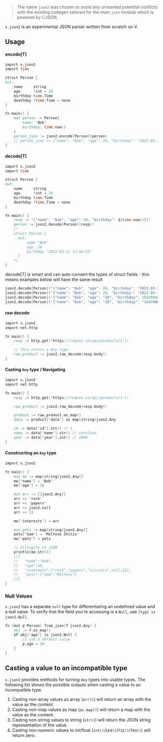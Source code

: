 > The name `json2` was chosen to avoid any unwanted potential conflicts with the
> existing codegen tailored for the main `json` module which is powered by CJSON.

`x.json2` is an experimental JSON parser written from scratch on V.

## Usage
#### encode[T]

```v
import x.json2
import time

struct Person {
mut:
	name     string
	age      ?int = 20
	birthday time.Time
	deathday ?time.Time = none
}

fn main() {
	mut person := Person{
		name: 'Bob'
		birthday: time.now()
	}
	person_json := json2.encode[Person](person)
	// person_json == {"name": "Bob", "age": 20, "birthday": "2022-03-11T13:54:25.000Z"}
}
```

#### decode[T]

```v
import x.json2
import time

struct Person {
mut:
	name     string
	age      ?int = 20
	birthday time.Time
	deathday ?time.Time = none
}

fn main() {
	resp := '{"name": "Bob", "age": 20, "birthday": ${time.now()}}'
	person := json2.decode[Person](resp)!
	/*
	struct Person {
      mut:
          name "Bob"
          age  20
          birthday "2022-03-11 13:54:25"
      }
	*/
}
```
decode[T] is smart and can auto-convert the types of struct fields - this means
examples below will have the same result

```v ignore
json2.decode[Person]('{"name": "Bob", "age": 20, "birthday": "2022-03-11T13:54:25.000Z"}')!
json2.decode[Person]('{"name": "Bob", "age": 20, "birthday": "2022-03-11 13:54:25.000"}')!
json2.decode[Person]('{"name": "Bob", "age": "20", "birthday": 1647006865}')!
json2.decode[Person]('{"name": "Bob", "age": "20", "birthday": "1647006865"}}')!
```

#### raw decode

```v
import x.json2
import net.http

fn main() {
	resp := http.get('https://reqres.in/api/products/1')!

	// This return a Any type
	raw_product := json2.raw_decode(resp.body)!
}
```
#### Casting `Any` type / Navigating
```v
import x.json2
import net.http

fn main() {
	resp := http.get('https://reqres.in/api/products/1')!

	raw_product := json2.raw_decode(resp.body)!

	product := raw_product.as_map()
	data := product['data'] as map[string]json2.Any

	id := data['id'].int() // 1
	name := data['name'].str() // cerulean
	year := data['year'].int() // 2000
}
```
#### Constructing an `Any` type
```v
import x.json2

fn main() {
	mut me := map[string]json2.Any{}
	me['name'] = 'Bob'
	me['age'] = 18

	mut arr := []json2.Any{}
	arr << 'rock'
	arr << 'papers'
	arr << json2.null
	arr << 12

	me['interests'] = arr

	mut pets := map[string]json2.Any{}
	pets['Sam'] = 'Maltese Shitzu'
	me['pets'] = pets

	// Stringify to JSON
	println(me.str())
	//{
	//   "name":"Bob",
	//   "age":18,
	//   "interests":["rock","papers","scissors",null,12],
	//   "pets":{"Sam":"Maltese"}
	//}
}
```
### Null Values
`x.json2` has a separate `null` type for differentiating an undefined value and a null value.
To verify that the field you're accessing is a `Null`, use `[typ] is json2.Null`.

```v ignore
fn (mut p Person) from_json(f json2.Any) {
    obj := f.as_map()
    if obj['age'] is json2.Null {
        // use a default value
        p.age = 10
    }
}
```

## Casting a value to an incompatible type
`x.json2` provides methods for turning `Any` types into usable types.
The following list shows the possible outputs when casting a value to an incompatible type.

1. Casting non-array values as array (`arr()`) will return an array with the value as the content.
2. Casting non-map values as map (`as_map()`) will return a map with the value as the content.
3. Casting non-string values to string (`str()`) will return the
JSON string representation of the value.
4. Casting non-numeric values to int/float (`int()`/`i64()`/`f32()`/`f64()`) will return zero.
